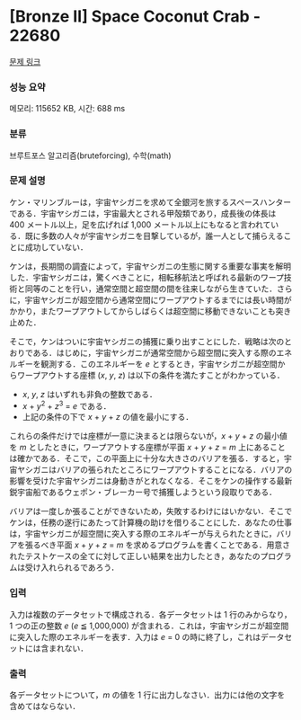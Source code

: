 # [Bronze II] Space Coconut Crab - 22680 

[문제 링크](https://www.acmicpc.net/problem/22680) 

### 성능 요약

메모리: 115652 KB, 시간: 688 ms

### 분류

브루트포스 알고리즘(bruteforcing), 수학(math)

### 문제 설명

<p>ケン・マリンブルーは，宇宙ヤシガニを求めて全銀河を旅するスペースハンターである．宇宙ヤシガニは，宇宙最大とされる甲殻類であり，成長後の体長は 400 メートル以上，足を広げれば 1,000 メートル以上にもなると言われている．既に多数の人々が宇宙ヤシガニを目撃しているが，誰一人として捕らえることに成功していない．</p>

<p>ケンは，長期間の調査によって，宇宙ヤシガニの生態に関する重要な事実を解明した．宇宙ヤシガニは，驚くべきことに，相転移航法と呼ばれる最新のワープ技術と同等のことを行い，通常空間と超空間の間を往来しながら生きていた．さらに，宇宙ヤシガニが超空間から通常空間にワープアウトするまでには長い時間がかかり，またワープアウトしてからしばらくは超空間に移動できないことも突き止めた．</p>

<p>そこで，ケンはついに宇宙ヤシガニの捕獲に乗り出すことにした．戦略は次のとおりである．はじめに，宇宙ヤシガニが通常空間から超空間に突入する際のエネルギーを観測する．このエネルギーを <i>e</i> とするとき，宇宙ヤシガニが超空間からワープアウトする座標 (<i>x</i>, <i>y</i>, <i>z</i>) は以下の条件を満たすことがわかっている．</p>

<ul>
	<li><i>x</i>, <i>y</i>, <i>z</i> はいずれも非負の整数である．</li>
	<li><i>x</i> + <i>y</i><sup>2</sup> + <i>z</i><sup>3</sup> = <i>e</i> である．</li>
	<li>上記の条件の下で <i>x</i> + <i>y</i> + <i>z</i> の値を最小にする．</li>
</ul>

<p>これらの条件だけでは座標が一意に決まるとは限らないが，<i>x</i> + <i>y</i> + <i>z</i> の最小値を <i>m</i> としたときに，ワープアウトする座標が平面 <i>x</i> + <i>y</i> + <i>z</i> = <i>m</i> 上にあることは確かである．そこで，この平面上に十分な大きさのバリアを張る．すると，宇宙ヤシガニはバリアの張られたところにワープアウトすることになる．バリアの影響を受けた宇宙ヤシガニは身動きがとれなくなる．そこをケンの操作する最新鋭宇宙船であるウェポン・ブレーカー号で捕獲しようという段取りである．</p>

<p>バリアは一度しか張ることができないため，失敗するわけにはいかない．そこでケンは，任務の遂行にあたって計算機の助けを借りることにした．あなたの仕事は，宇宙ヤシガニが超空間に突入する際のエネルギーが与えられたときに，バリアを張るべき平面 <i>x</i> + <i>y</i> + <i>z</i> = <i>m</i> を求めるプログラムを書くことである．用意されたテストケースの全てに対して正しい結果を出力したとき，あなたのプログラムは受け入れられるであろう．</p>

### 입력 

 <p>入力は複数のデータセットで構成される．各データセットは 1 行のみからなり，1 つの正の整数 <i>e</i> (<i>e</i> ≦ 1,000,000) が含まれる．これは，宇宙ヤシガニが超空間に突入した際のエネルギーを表す．入力は <i>e</i> = 0 の時に終了し，これはデータセットには含まれない．</p>

### 출력 

 <p>各データセットについて，<i>m</i> の値を 1 行に出力しなさい．出力には他の文字を含めてはならない．</p>

